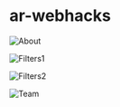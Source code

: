 # ar-webhacks

![About](https://user-images.githubusercontent.com/74014564/173229223-fe633daa-fe3c-473a-892f-599938b18428.jpeg)

![Filters1](https://user-images.githubusercontent.com/74014564/173229242-e82f2381-75fe-4b7e-af0e-0976a7218c3c.jpeg)

![Filters2](https://user-images.githubusercontent.com/74014564/173229265-e830d2f8-90ff-4452-b26f-66a906d33943.jpeg)

![Team](https://user-images.githubusercontent.com/74014564/173229322-b635499f-8a17-4ea1-a6cf-68a9f574b794.jpeg)

